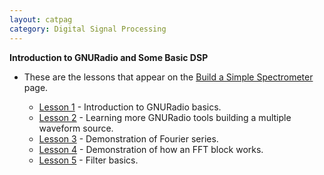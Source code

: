 ```yaml
---
layout: catpag
category: Digital Signal Processing
---
```



**Introduction to GNURadio and Some Basic DSP**

* These are the lessons that appear on the [Build a Simple Spectrometer](https://wvurail.org//dspira-lessons/Simple_Spectrometer) page.

    - [Lesson 1](https://wvurail.org/dspira-lessons/FilesUploaded/Gnuradio_Lesson1_simpleWaveform.pdf) - Introduction to GNURadio basics.
    - [Lesson 2](https://wvurail.org/dspira-lessons/FilesUploaded/Gnuradio_Lesson2_MultipleSources.pdf) - Learning more GNURadio tools building a multiple waveform source.
    - [Lesson 3](https://wvurail.org/dspira-lessons/FilesUploaded/Gnuradio_Lesson3_FourierSeries.pdf) - Demonstration of Fourier series.
    - [Lesson 4](https://wvurail.org/dspira-lessons/FilesUploaded/Gnuradio_Lesson4_FFT.pdf) - Demonstration of how an FFT block works.
    - [Lesson 5](https://wvurail.org/dspira-lessons/FilesUploaded/Gnuradio_Lesson5_Filters.pdf) - Filter basics.
